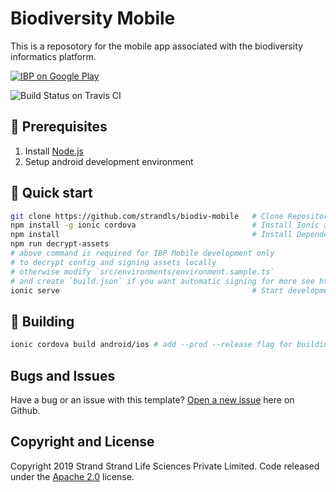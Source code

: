 # Biodiversity Mobile

This is a reposotory for the mobile app associated with the biodiversity informatics platform.

[![IBP on Google Play](https://play.google.com/intl/en_us/badges/images/badge_new.png)](http://play.google.com/store/apps/details?id=com.mobisys.android.ibp)

![Build Status on Travis CI](https://api.travis-ci.org/strandls/biodiv-mobile.svg?branch=master)

## 🔧 Prerequisites

1. Install [Node.js](https://nodejs.org/)
2. Setup android development environment

## 🚀 Quick start

```sh
git clone https://github.com/strandls/biodiv-mobile   # Clone Repository
npm install -g ionic cordova                          # Install Ionic and Cordova Globally
npm install                                           # Install Dependencies
npm run decrypt-assets
# above command is required for IBP Mobile development only
# to decrypt config and signing assets locally
# otherwise modify `src/environments/environment.sample.ts`
# and create `build.json` if you want automatic signing for more see https://bit.ly/2VEABgE
ionic serve                                           # Start development environment
```

## 🚢 Building

```sh
ionic cordova build android/ios # add --prod --release flag for building production apk
```

## Bugs and Issues

Have a bug or an issue with this template? [Open a new issue](https://github.com/strandls/biodiv-mobile/issues) here on Github.

## Copyright and License

Copyright 2019 Strand Strand Life Sciences Private Limited. Code released under the [Apache 2.0](https://github.com/strandls/biodiv-mobile/blob/master/LICENSE) license.
